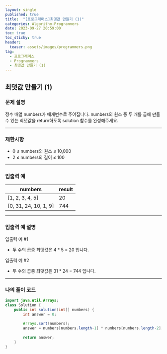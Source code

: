 ```yaml
---
layout: single
published: true
title:  "[프로그래머스]최댓값 만들기 (1)"
categories: Algorithm-Programmers
date: 2023-09-27 20:59:00
toc: true
toc_sticky: true
header:
  teaser: assets/images/programmers.png
tag:   
  - 프로그래머스
  - Programmers
  - 최댓값 만들기 (1)
---
```


## 최댓값 만들기 (1)

### 문제 설명

정수 배열 numbers가 매개변수로 주어집니다. numbers의 원소 중 두 개를 곱해 만들 수 있는 최댓값을 return하도록 solution 함수를 완성해주세요.

----------------

### 제한사항

* 0 ≤ numbers의 원소 ≤ 10,000
* 2 ≤ numbers의 길이 ≤ 100



----------------

### 입출력 예

|numbers	|result|
|---|---|
|[1, 2, 3, 4, 5]|	20|
|[0, 31, 24, 10, 1, 9]|	744|

----------------

### 입출력 예 설명

입출력 예 #1  

* 두 수의 곱중 최댓값은 4 * 5 = 20 입니다.
  

입출력 예 #2  

* 두 수의 곱중 최댓값은 31 * 24 = 744 입니다.



----------------

### 나의 풀이 코드

```java
import java.util.Arrays;
class Solution {
    public int solution(int[] numbers) {
        int answer = 0;
        
        Arrays.sort(numbers);
        answer = numbers[numbers.length-1] * numbers[numbers.length-2];
        
        return answer;
    }
}
```

